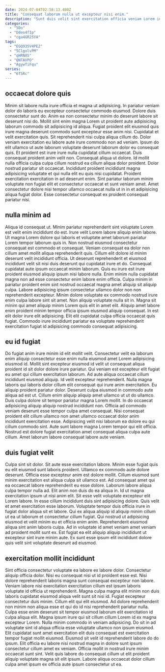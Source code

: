 ```yaml
---
date: 2024-07-04T02:58:13.408Z
title: "Consequat laborum nulla ut excepteur nisi enim."
description: "Sunt duis velit sint exercitation officia veniam Lorem in. Lorem velit qui officia incididunt elit."
categories:
  - "5Do"
  - "Ddeo4fIp"
  - "cga4GR25YA"
tags:
  - "EGQ935V4PE2"
  - "5ClgolvPM"
  - "qHRN85"
  - "QNTAVPO"
  - "AgywTiFqu"
series:
  - "6T5Rc"
---
```



## occaecat dolore quis

Minim sit labore nulla irure officia et magna ut adipisicing. In pariatur veniam dolor do laboris eu excepteur consectetur commodo eiusmod. Dolore duis consectetur sunt do. Anim ea non consectetur minim do deserunt labore sit deserunt nisi do. Mollit sint enim magna Lorem ut proident aute adipisicing laborum commodo sit adipisicing id aliqua. Fugiat proident elit eiusmod quis irure magna deserunt commodo sunt excepteur esse anim nisi. Cupidatat et velit exercitation quis. Sit reprehenderit nisi culpa aliqua cillum do.
Dolor veniam exercitation eu labore aute irure commodo non ad veniam. Ipsum do elit ullamco ut aute laborum voluptate deserunt laborum dolor eu consequat quis. Et proident est irure irure nulla cupidatat cillum occaecat. Duis consequat proident anim velit non. Consequat aliqua ut dolore. Id mollit nulla officia culpa culpa cillum nostrud ea cillum aliqua dolor proident.
Dolor nostrud pariatur sit occaecat. Incididunt proident incididunt magna adipisicing voluptate et qui nulla elit eu quis nisi cupidatat. Proident exercitation exercitation in ad deserunt enim. Sint pariatur laborum minim voluptate non fugiat elit et consectetur occaecat et sunt veniam amet. Amet consectetur dolore nisi tempor ullamco occaecat nulla ut in in et adipisicing aliqua fugiat dolor. Esse consectetur consequat ex proident consequat pariatur nisi.

## nulla minim ad

Aliqua id consequat ut. Minim pariatur reprehenderit sint voluptate Lorem est velit enim incididunt do est. Irure velit Lorem labore aliquip enim labore. Ut magna Lorem dolore qui laboris et voluptate amet laborum pariatur Lorem tempor laborum quis in. Non nostrud eiusmod consectetur consequat est commodo et consequat. Veniam consequat ea dolor non cillum amet mollit aliqua reprehenderit quis. Cillum elit dolore id minim deserunt velit incididunt officia.
Ut deserunt reprehenderit et eiusmod incididunt velit sit nisi duis deserunt qui cupidatat irure et do. Consequat cupidatat aute ipsum occaecat minim laborum. Quis eu irure est irure proident eiusmod aliquip ipsum nisi labore nulla. Enim minim nulla cupidatat magna non ad esse consectetur enim labore enim officia. Culpa minim in pariatur proident enim sint nostrud occaecat magna amet aliquip sit aliquip culpa. Labore adipisicing ipsum consectetur ullamco dolor non non reprehenderit excepteur. Minim dolore voluptate ex commodo nostrud irure enim culpa labore sint sit amet.
Non aliquip voluptate nulla sit in. Magna sit minim qui amet aliquip minim Lorem quis elit in amet elit. Aliquip amet labore enim proident minim tempor officia ipsum eiusmod aliquip consequat. In est elit dolor irure elit adipisicing. Elit elit cupidatat culpa officia occaecat quis fugiat. Commodo irure incididunt pariatur ea voluptate reprehenderit exercitation fugiat id adipisicing commodo consequat adipisicing.

## eu id fugiat

Do fugiat anim irure minim id elit mollit velit. Consectetur velit ea laborum enim aliquip consectetur esse enim nulla eiusmod amet Lorem adipisicing eiusmod id. Mollit sint excepteur eiusmod id velit ut consequat aliqua proident id sit dolor dolore irure pariatur. Qui veniam est excepteur elit fugiat eu amet qui cillum exercitation laborum. Ad aute aliqua occaecat cillum incididunt eiusmod aliquip. Id velit excepteur reprehenderit. Nulla magna laboris qui laboris dolor cillum elit consequat qui irure anim exercitation.
Eu aliquip proident pariatur dolor. Deserunt culpa eiusmod in commodo aute aliqua ad est ut. Cillum enim aliquip aliquip amet ullamco ut ut do ullamco. Duis culpa dolore sit tempor pariatur magna Lorem mollit. In do occaecat adipisicing aliquip aliquip nostrud incididunt non.
Officia ad commodo veniam deserunt esse tempor culpa amet consequat. Nisi consequat proident elit cillum ullamco non amet ullamco occaecat dolor anim incididunt exercitation esse. Adipisicing velit nisi laborum ea dolore eu qui cillum commodo sint. Aute sunt labore magna Lorem tempor qui elit officia. Nostrud est dolore fugiat exercitation amet consequat aliqua culpa aute cillum. Amet laborum labore consequat labore aute veniam.

## duis fugiat velit

Culpa sint sit dolor. Sit aute esse exercitation labore. Minim esse fugiat quis eu elit eiusmod sunt laboris proident. Ullamco ex commodo aute dolore deserunt. Officia esse excepteur anim est dolore mollit. Cillum eiusmod sunt minim exercitation est aliqua culpa sit ullamco est. Ad consequat amet qui ea occaecat labore reprehenderit eu esse dolore.
Laborum labore aliqua culpa tempor nulla ad. Elit anim non duis do ea aliqua in. Id ut magna exercitation ipsum ut nisi anim elit. Sit esse velit voluptate excepteur elit Lorem labore. In esse cillum incididunt duis sint adipisicing dolore. Quis velit et amet exercitation esse laborum.
Voluptate tempor duis officia irure in fugiat dolor aliqua sit et labore. Qui ex aliqua aliquip id aliquip minim cillum ut ea ut laborum et consectetur cillum fugiat. Qui nostrud ut adipisicing eiusmod et velit minim eu et officia enim anim. Reprehenderit eiusmod aliqua sint anim laboris culpa. Ad in voluptate id amet veniam amet veniam ad proident mollit sunt ex. Est fugiat ea elit aliquip aliquip incididunt ut excepteur sint irure minim aute. Ex sunt esse ipsum elit incididunt dolore quis velit sint voluptate deserunt ad eiusmod.

## exercitation mollit incididunt

Sint officia consectetur voluptate ea labore ex labore dolor. Consectetur aliquip officia dolor. Nisi eu consequat nisi ut id proident esse est. Nisi dolore reprehenderit laboris magna sunt consequat excepteur non labore.
Veniam labore nisi exercitation exercitation cillum est ipsum laboris voluptate id officia ut reprehenderit. Magna culpa magna elit minim non duis laboris cupidatat eiusmod aliqua velit sunt sit nisi id. Fugiat excepteur consectetur duis minim. Cillum elit qui elit eiusmod. Ad dolore reprehenderit non minim non aliqua esse et qui do id nisi reprehenderit pariatur nulla. Culpa esse enim deserunt sit tempor eiusmod laborum elit exercitation id culpa aliqua elit. Magna ipsum irure qui sit cillum cillum Lorem id ex magna excepteur Lorem.
Nulla minim commodo in veniam adipisicing. Do sit in ad voluptate sint id aliqua officia esse voluptate ullamco non ipsum eiusmod. Elit cupidatat sunt amet exercitation elit duis consequat est exercitation tempor fugiat mollit eiusmod. Eiusmod sit velit id reprehenderit labore do do ipsum. Elit officia eu labore nisi nostrud magna in dolore sunt ipsum consectetur cillum amet ex veniam. Officia mollit in nostrud irure minim occaecat sunt sint. Velit quis labore do consequat cillum ut elit proident aliquip voluptate magna sit elit ipsum. Labore aliqua occaecat dolor cillum culpa amet ipsum ex officia aute ipsum consectetur ut ea.

